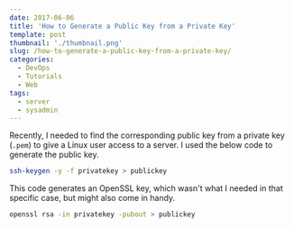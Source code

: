 ```yaml
---
date: 2017-06-06
title: 'How to Generate a Public Key from a Private Key'
template: post
thumbnail: './thumbnail.png'
slug: /how-to-generate-a-public-key-from-a-private-key/
categories:
  - DevOps
  - Tutorials
  - Web
tags:
  - server
  - sysadmin
---
```


Recently, I needed to find the corresponding public key from a private key (`.pem`) to give a Linux user access to a server. I used the below code to generate the public key.

```bash
ssh-keygen -y -f privatekey > publickey
```

This code generates an OpenSSL key, which wasn't what I needed in that specific case, but might also come in handy.

```bash
openssl rsa -in privatekey -pubout > publickey
```
